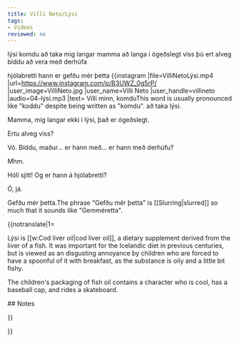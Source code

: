 ```yaml
---
title: Villi Neto/Lýsi
tags:
- Videos
reviewed: no
---
```

<vocabulary>
lýsi
komdu
að taka
mig langar
mamma
að langa í
ógeðslegt
viss
þú ert
alveg
bíddu
að vera með
derhúfa

hjólabretti
hann er
gefðu mér þetta
</vocabulary>
{{instagram
|file=VilliNetoLýsi.mp4
|url=https://www.instagram.com/p/B3UWZ_0g5rP/
|user_image=VilliNeto.jpg
|user_name=Villi Neto
|user_handle=villineto
|audio=04-lýsi.mp3
|text=
Villi minn, komdu<note>This word is usually pronounced like "koddu" despite being written as "komdu".</note> að taka lýsi.

Mamma, mig langar ekki í lýsi, það er ógeðslegt.

Ertu alveg viss?

Vó. Bíddu, maður... er hann með... er hann með derhúfu?

Mhm.

Hólí sjitt! Og er hann á hjólabretti?

Ó, já.

Gefðu mér þetta.<note>The phrase "Gefðu mér þetta" is [[Slurring|slurred]] so much that it sounds like "Gemméretta".</note>
</div>

{{notranslate|1=
<div class="video-explanation">
Lýsi is [[w:Cod liver oil|cod liver oil]], a dietary supplement derived from the liver of a fish. It was important for the Icelandic diet in previous centuries, but is viewed as an disgusting annoyance by children who are forced to have a spoonful of it with breakfast, as the substance is oily and a little bit fishy.

The children's packaging of fish oil contains a character who is cool, has a baseball cap, and rides a skateboard.
<div>
## Notes

}}

}}
